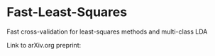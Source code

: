 # Fast-Least-Squares
Fast cross-validation for least-squares methods and multi-class LDA

Link to arXiv.org preprint: 
